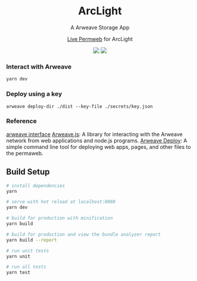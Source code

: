<h1 align="center">ArcLight</h1>
<p align="center">A Arweave Storage App</p>
<p align="center"><a href="https://arweave.net/DdjCHM9GiWxQ7NnRQq_jJ7Ib4kOe8tlSchdu4nGbVWw">Live Permweb</a> for ArcLight</p>
<p align="center">
  <img src="https://github.com/AyakaLab/ArcLight/workflows/Node%20Build%20Test/badge.svg" />
  <img src="https://github.com/AyakaLab/ArcLight/workflows/Production%20CI%20Build%20Test/badge.svg">
</p>

### Interact with Arweave
```
yarn dev
```

### Deploy using a key
```
arweave deploy-dir ./dist --key-file ./secrets/key.json
```

### Reference
[arweave interface](https://www.arweave.org/build)
[Arweave.js](https://github.com/ArweaveTeam/arweave-js): A library for interacting with the Arweave network from web applications and node.js programs.
[Arweave Deploy](https://github.com/ArweaveTeam/arweave-deploy): A simple command line tool for deploying web apps, pages, and other files to the permaweb.
## Build Setup

``` bash
# install dependencies
yarn

# serve with hot reload at localhost:8080
yarn dev

# build for production with minification
yarn build

# build for production and view the bundle analyzer report
yarn build --report

# run unit tests
yarn unit

# run all tests
yarn test
```

